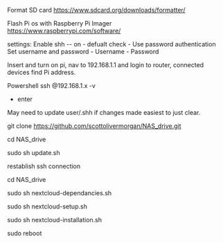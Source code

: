 Format SD card
https://www.sdcard.org/downloads/formatter/

Flash Pi os with Raspberry Pi Imager
https://www.raspberrypi.com/software/

settings:
Enable shh -- on
    - defualt check - Use password authentication
Set username and password
    - Username <username>
    - Password <password>

Insert and turn on pi, nav to 192.168.1.1 and login to router, connected devices find Pi address.

Powershell
ssh <username>@192.168.1.x -v
- enter <password>

May need to update user/.shh if changes made easiest to just clear.

git clone https://github.com/scottolivermorgan/NAS_drive.git

cd NAS_drive

sudo sh update.sh

restablish ssh connection

cd NAS_drive

sudo sh nextcloud-dependancies.sh

sudo sh nextcloud-setup.sh

sudo sh nextcloud-installation.sh

sudo reboot
